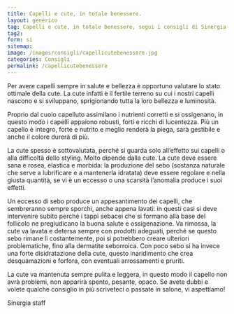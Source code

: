 ```yaml
---
title: Capelli e cute, in totale benessere.
layout: generico
tag: Capelli e cute, in totale benessere, segui i consigli di Sinergia parrucchieri a Gonars.
tag2:
form: si
sitemap:
image: /images/consigli/capellicutebenessere.jpg
categories: Consigli
permalink: /capellicutebenessere
---
```


Per avere capelli sempre in salute e bellezza è opportuno valutare lo stato ottimale della cute. 
La cute infatti è il fertile terreno su cui i nostri capelli nascono e si sviluppano, sprigionando tutta la loro bellezza e luminosità. 

Proprio dal cuoio capelluto assimilano i nutrienti corretti e si ossigenano, in questo modo i capelli appaiono robusti, forti e ricchi di lucentezza.
Più un capello è integro, forte e nutrito e meglio renderà la piega, sarà gestibile e anche il colore durerà di più. 

La cute spesso è sottovalutata, perché si guarda solo all’effetto sui capelli o alla difficoltà dello styling. Molto dipende dalla cute. La cute deve essere sana e rosea, elastica e morbida: la produzione del sebo (sostanza naturale che serve a lubrificare e a mantenerla idratata) deve essere regolare e nella giusta quantità, se vi è un eccesso o una scarsità l’anomalia produce i suoi effetti.

Un eccesso di sebo produce un appesantimento dei capelli, che sembreranno sempre sporchi, anche appena lavati: in questi casi si deve intervenire subito perché i tappi sebacei che si formano alla base del follicolo ne pregiudicano la buona salute e ossigenazione. Va rimossa, la cute va lavata e detersa sempre con prodotti adeguati, perché se questo sebo rimane lì costantemente, poi si potrebbero creare ulteriori problematiche, fino alla dermatite seborroica. Con poco sebo si ha invece una forte disidratazione della cute, questo inaridimento che crea desquamazioni e forfora, con eventuali arrossamenti e pruriti.

La cute va mantenuta sempre pulita e leggera, in questo modo il capello non avrà problemi, non apparirà spento, pesante, opaco.
Se avete dubbi e volete qualche consiglio in più scriveteci o passate in salone, vi aspettiamo!

Sinergia staff
